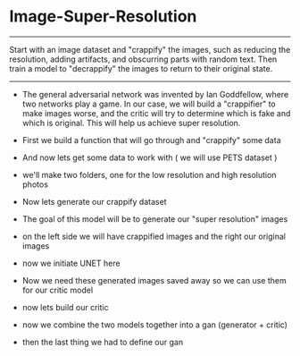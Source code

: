 # Image-Super-Resolution
---

Start with an image dataset and "crappify" the images, such as reducing the resolution, adding artifacts, and obscurring parts with random text. Then train a model to "decrappify" the images to return to their original state.

---


* The general adversarial network was invented by Ian Goddfellow, where two networks play a game. In our case, we will build a "crappifier" to make images worse, and the critic will try to determine which is fake and which is original. This will help us achieve super resolution.

* First we build a function that will go through and "crappify" some data

* And now lets get some data to work with ( we will use PETS dataset )

* we'll make two folders, one for the low resolution and high resolution photos

* Now lets generate our crappify dataset

* The goal of this model will be to generate our "super resolution" images

* on the left side we will have crappified images and the right our original images

* now we initiate UNET here

* Now we need these generated images saved away so we can use them for our critic model

* now lets build our critic

* now we combine the two models together into a gan (generator + critic)

* then the last thing we had to define our gan
